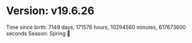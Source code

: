 # Version: v19.6.26
Time since birth: 7149 days, 171576 hours, 10294560 minutes, 617673600 seconds
Season: Spring 🌸
